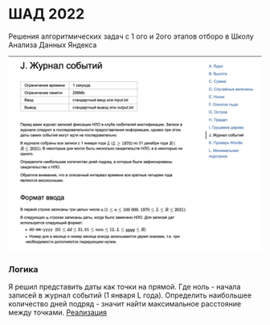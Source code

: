 # ШАД 2022

Решения алгоритмических задач с 1 ого и 2ого этапов отборо в Школу Анализа Данных Яндекса

<img src="Stage_1/J_1.png" alt="Задача J">

<h3> Логика </h3>
Я решил представить даты как точки на прямой. Где ноль - начала записей в журнал событий (1 января L года).
Определить наибольшее количество дней подряд - значит найти максимальное расстояние между точками. 
<a href='https://github.com/hardworkerM/Algoritmic_tasks/blob/master/Stage_1/J.py'> Реализация</a> 